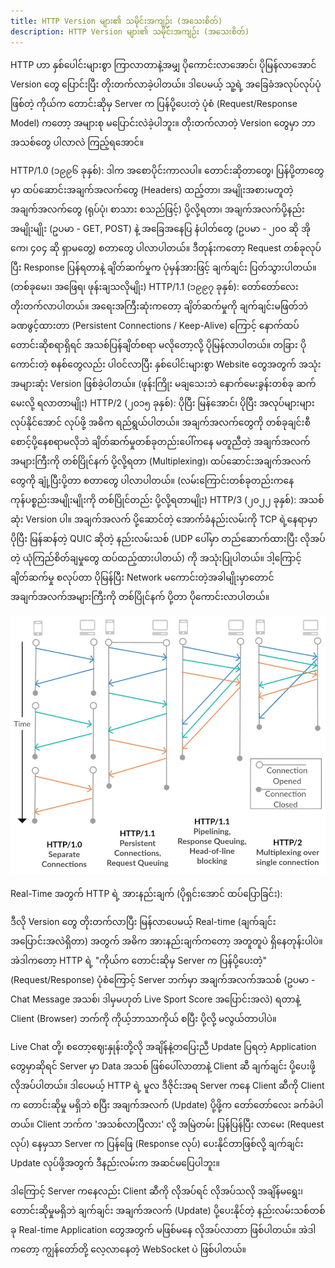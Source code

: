 ```yaml
---
title: HTTP Version များ၏ သမိုင်းအကျဉ်း (အသေးစိတ်)
description: HTTP Version များ၏ သမိုင်းအကျဉ်း (အသေးစိတ်)
---
```


HTTP ဟာ နှစ်ပေါင်းများစွာ ကြာလာတာနဲ့အမျှ ပိုကောင်းလာအောင်၊ ပိုမြန်လာအောင် Version တွေ ပြောင်းပြီး တိုးတက်လာခဲ့ပါတယ်။ ဒါပေမယ့် သူ့ရဲ့ အခြေခံအလုပ်လုပ်ပုံဖြစ်တဲ့ ကိုယ်က တောင်းဆိုမှ Server က ပြန်ပို့ပေးတဲ့ ပုံစံ (Request/Response Model) ကတော့ အများစု မပြောင်းလဲခဲ့ပါဘူး။ တိုးတက်လာတဲ့ Version တွေမှာ ဘာအသစ်တွေ ပါလာလဲ ကြည့်ရအောင်။

HTTP/1.0 (၁၉၉၆ ခုနှစ်): ဒါက အစောပိုင်းကာလပါ။ တောင်းဆိုတာတွေ၊ ပြန်ပို့တာတွေမှာ ထပ်ဆောင်းအချက်အလက်တွေ (Headers) ထည့်တာ၊ အမျိုးအစားမတူတဲ့ အချက်အလက်တွေ (ရုပ်ပုံ၊ စာသား စသည်ဖြင့်) ပို့လို့ရတာ၊ အချက်အလက်ပို့နည်းအမျိုးမျိုး (ဥပမာ - GET, POST) နဲ့ အခြေအနေပြ နံပါတ်တွေ (ဥပမာ - ၂၀၀ ဆို အိုကေ၊ ၄၀၄ ဆို ရှာမတွေ့) စတာတွေ ပါလာပါတယ်။ ဒီတုန်းကတော့ Request တစ်ခုလုပ်ပြီး Response ပြန်ရတာနဲ့ ချိတ်ဆက်မှုက ပုံမှန်အားဖြင့် ချက်ချင်း ပြတ်သွားပါတယ်။ (တစ်ခုမေး၊ အဖြေရ၊ ဖုန်းချသလိုမျိုး)
HTTP/1.1 (၁၉၉၇ ခုနှစ်): တော်တော်လေး တိုးတက်လာပါတယ်။ အရေးအကြီးဆုံးကတော့ ချိတ်ဆက်မှုကို ချက်ချင်းမဖြတ်ဘဲ ခဏဖွင့်ထားတာ (Persistent Connections / Keep-Alive) ကြောင့် နောက်ထပ် တောင်းဆိုစရာရှိရင် အသစ်ပြန်ချိတ်စရာ မလိုတော့လို့ ပိုမြန်လာပါတယ်။ တခြား ပိုကောင်းတဲ့ စနစ်တွေလည်း ပါဝင်လာပြီး နှစ်ပေါင်းများစွာ Website တွေအတွက် အသုံးအများဆုံး Version ဖြစ်ခဲ့ပါတယ်။ (ဖုန်းကြိုး မချသေးဘဲ နောက်မေးခွန်းတစ်ခု ဆက်မေးလို့ ရလာတာမျိုး)
HTTP/2 (၂၀၁၅ ခုနှစ်): ပိုပြီး မြန်အောင်၊ ပိုပြီး အလုပ်များများလုပ်နိုင်အောင် လုပ်ဖို့ အဓိက ရည်ရွယ်ပါတယ်။ အချက်အလက်တွေကို တစ်ခုချင်းစီ စောင့်ပို့နေစရာမလိုဘဲ ချိတ်ဆက်မှုတစ်ခုတည်းပေါ်ကနေ မတူညီတဲ့ အချက်အလက် အများကြီးကို တစ်ပြိုင်နက် ပို့လို့ရတာ (Multiplexing)၊ ထပ်ဆောင်းအချက်အလက်တွေကို ချုံ့ပြီးပို့တာ စတာတွေ ပါလာပါတယ်။ (လမ်းကြောင်းတစ်ခုတည်းကနေ ကုန်ပစ္စည်းအမျိုးမျိုးကို တစ်ပြိုင်တည်း ပို့လို့ရတာမျိုး)
HTTP/3 (၂၀၂၂ ခုနှစ်): အသစ်ဆုံး Version ပါ။ အချက်အလက် ပို့ဆောင်တဲ့ အောက်ခံနည်းလမ်းကို TCP ရဲ့နေရာမှာ ပိုပြီး မြန်ဆန်တဲ့ QUIC ဆိုတဲ့ နည်းလမ်းသစ် (UDP ပေါ်မှာ တည်ဆောက်ထားပြီး လိုအပ်တဲ့ ယုံကြည်စိတ်ချမှုတွေ ထပ်ထည့်ထားပါတယ်) ကို အသုံးပြုပါတယ်။ ဒါ့ကြောင့် ချိတ်ဆက်မှု စလုပ်တာ ပိုမြန်ပြီး Network မကောင်းတဲ့အခါမျိုးမှာတောင် အချက်အလက်အများကြီးကို တစ်ပြိုင်နက် ပို့တာ ပိုကောင်းလာပါတယ်။

![http versions diagram](/src/assets/http-versions.webp)

Real-Time အတွက် HTTP ရဲ့ အားနည်းချက် (ပိုရှင်းအောင် ထပ်ပြောခြင်း):

ဒီလို Version တွေ တိုးတက်လာပြီး မြန်လာပေမယ့် Real-time (ချက်ချင်းအပြောင်းအလဲရှိတာ) အတွက် အဓိက အားနည်းချက်ကတော့ အတူတူပဲ ရှိနေတုန်းပါပဲ။ အဲဒါကတော့ HTTP ရဲ့ "ကိုယ်က တောင်းဆိုမှ Server က ပြန်ပို့ပေးတဲ့" (Request/Response) ပုံစံကြောင့် Server ဘက်မှာ အချက်အလက်အသစ် (ဥပမာ - Chat Message အသစ်၊ ဒါမှမဟုတ် Live Sport Score အပြောင်းအလဲ) ရတာနဲ့ Client (Browser) ဘက်ကို ကိုယ့်ဘာသာကိုယ် စပြီး ပို့လို့ မလွယ်တာပါပဲ။

Live Chat တို့၊ စတော့ဈေးနှုန်းတို့လို အချိန်နဲ့တပြေးညီ Update ပြရတဲ့ Application တွေမှာဆိုရင် Server မှာ Data အသစ် ဖြစ်ပေါ်လာတာနဲ့ Client ဆီ ချက်ချင်း ပို့ပေးဖို့ လိုအပ်ပါတယ်။ ဒါပေမယ့် HTTP ရဲ့ မူလ ဒီဇိုင်းအရ Server ကနေ Client ဆီကို Client က တောင်းဆိုမှု မရှိဘဲ စပြီး အချက်အလက် (Update) ပို့ဖို့က တော်တော်လေး ခက်ခဲပါတယ်။ Client ဘက်က 'အသစ်လာပြီလား' လို့ အမြဲတမ်း ပြန်ပြန်ပြီး လာမေး (Request လုပ်) နေမှသာ Server က ပြန်ဖြေ (Response လုပ်) ပေးနိုင်တာဖြစ်လို့ ချက်ချင်း Update လုပ်ဖို့အတွက် ဒီနည်းလမ်းက အဆင်မပြေပါဘူး။

ဒါကြောင့် Server ကနေလည်း Client ဆီကို လိုအပ်ရင် လိုအပ်သလို အချိန်မရွေး၊ တောင်းဆိုမှုမရှိဘဲ ချက်ချင်း အချက်အလက် (Update) ပို့ပေးနိုင်တဲ့ နည်းလမ်းသစ်တစ်ခု Real-time Application တွေအတွက် မဖြစ်မနေ လိုအပ်လာတာ ဖြစ်ပါတယ်။ အဲဒါကတော့ ကျွန်တော်တို့ လေ့လာနေတဲ့ WebSocket ပဲ ဖြစ်ပါတယ်။
